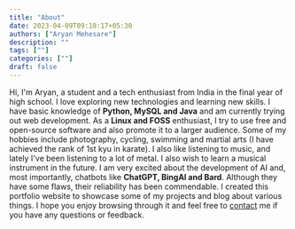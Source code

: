 ```yaml
---
title: "About"
date: 2023-04-09T09:10:17+05:30
authors: ["Aryan Mehesare"]
description: ""
tags: [""]
categories: [""]
draft: false
---
```


Hi, I'm Aryan, a student and a tech enthusiast from India in the final year of high school. I love exploring new technologies and learning new skills. I have basic knowledge of **Python, MySQL and Java** and am currently trying out web development. As a **Linux and FOSS** enthusiast, I try to use free and open-source software and also promote it to a larger audience.
Some of my hobbies include photography, cycling, swimming and martial arts (I have achieved the rank of 1st kyu in karate). I also like listening to music, and lately I've been listening to a lot of metal. I also wish to learn a musical instrument in the future.
I am very excited about the development of AI and, most importantly, chatbots like **ChatGPT, BingAI and Bard**. Although they have some flaws, their reliability has been commendable.
I created this portfolio website to showcase some of my projects and blog about various things. I hope you enjoy browsing through it and feel free to [contact](/contact) me if you have any questions or feedback.
